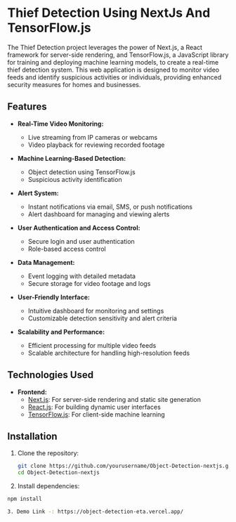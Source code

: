 
# Thief Detection Using NextJs And TensorFlow.js

The Thief Detection project leverages the power of Next.js, a React framework for server-side rendering, and TensorFlow.js, a JavaScript library for training and deploying machine learning models, to create a real-time thief detection system. This web application is designed to monitor video feeds and identify suspicious activities or individuals, providing enhanced security measures for homes and businesses.

## Features

- **Real-Time Video Monitoring:**
  - Live streaming from IP cameras or webcams
  - Video playback for reviewing recorded footage

- **Machine Learning-Based Detection:**
  - Object detection using TensorFlow.js
  - Suspicious activity identification

- **Alert System:**
  - Instant notifications via email, SMS, or push notifications
  - Alert dashboard for managing and viewing alerts

- **User Authentication and Access Control:**
  - Secure login and user authentication
  - Role-based access control

- **Data Management:**
  - Event logging with detailed metadata
  - Secure storage for video footage and logs

- **User-Friendly Interface:**
  - Intuitive dashboard for monitoring and settings
  - Customizable detection sensitivity and alert criteria

- **Scalability and Performance:**
  - Efficient processing for multiple video feeds
  - Scalable architecture for handling high-resolution feeds

## Technologies Used

- **Frontend:**
  - [Next.js](https://nextjs.org/): For server-side rendering and static site generation
  - [React.js](https://reactjs.org/): For building dynamic user interfaces
  - [TensorFlow.js](https://www.tensorflow.org/js): For client-side machine learning

## Installation

1. Clone the repository:
   ```sh
   git clone https://github.com/yourusername/Object-Detection-nextjs.git
   cd Object-Detection-nextjs
2. Install dependencies:
```sh
npm install

3. Demo Link -: https://object-detection-eta.vercel.app/
